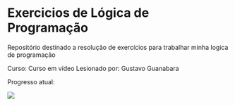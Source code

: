 # Exercicios de Lógica de Programação
Repositório destinado a resolução de exercícios para trabalhar minha logica de programação

Curso: Curso em vídeo
Lesionado por: Gustavo Guanabara

Progresso atual:

<img src="https://github.com/JessicaMotta/logic-exercises/assets/80103910/0d665983-120a-41a5-aa8a-d87190ba78b6" >
